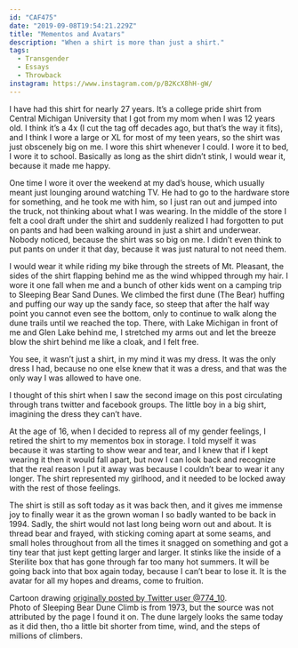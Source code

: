 ```yaml
---
id: "CAF475"
date: "2019-09-08T19:54:21.229Z"
title: "Mementos and Avatars"
description: "When a shirt is more than just a shirt."
tags:
  - Transgender
  - Essays
  - Throwback
instagram: https://www.instagram.com/p/B2KcX8hH-gW/
---
```

I have had this shirt for nearly 27 years. It’s a college pride shirt from Central Michigan University that I got from my mom when I was 12 years old. I think it’s a 4x (I cut the tag off decades ago, but that’s the way it fits), and I think I wore a large or XL for most of my teen years, so the shirt was just obscenely big on me. I wore this shirt whenever I could. I wore it to bed, I wore it to school. Basically as long as the shirt didn’t stink, I would wear it, because it made me happy.

One time I wore it over the weekend at my dad’s house, which usually meant just lounging around watching TV. He had to go to the hardware store for something, and he took me with him, so I just ran out and jumped into the truck, not thinking about what I was wearing. In the middle of the store I felt a cool draft under the shirt and suddenly realized I had forgotten to put on pants and had been walking around in just a shirt and underwear. Nobody noticed, because the shirt was so big on me. I didn’t even think to put pants on under it that day, because it was just natural to not need them.

I would wear it while riding my bike through the streets of Mt. Pleasant, the sides of the shirt flapping behind me as the wind whipped through my hair. I wore it one fall when me and a bunch of other kids went on a camping trip to Sleeping Bear Sand Dunes. We climbed the first dune (The Bear) huffing and puffing our way up the sandy face, so steep that after the half way point you cannot even see the bottom, only to continue to walk along the dune trails until we reached the top. There, with Lake Michigan in front of me and Glen Lake behind me, I stretched my arms out and let the breeze blow the shirt behind me like a cloak, and I felt free.

You see, it wasn’t just a shirt, in my mind it was my dress. It was the only dress I had, because no one else knew that it was a dress, and that was the only way I was allowed to have one.

I thought of this shirt when I saw the second image on this post circulating through trans twitter and facebook groups. The little boy in a big shirt, imagining the dress they can’t have.

At the age of 16, when I decided to repress all of my gender feelings, I retired the shirt to my mementos box in storage. I told myself it was because it was starting to show wear and tear, and I knew that if I kept wearing it then it would fall apart, but now I can look back and recognize that the real reason I put it away was because I couldn’t bear to wear it any longer. The shirt represented my girlhood, and it needed to be locked away with the rest of those feelings.

The shirt is still as soft today as it was back then, and it gives me immense joy to finally wear it as the grown woman I so badly wanted to be back in 1994. Sadly, the shirt would not last long being worn out and about. It is thread bear and frayed, with sticking coming apart at some seams, and small holes throughout from all the times it snagged on something and got a tiny tear that just kept getting larger and larger. It stinks like the inside of a Sterilite box that has gone through far too many hot summers. It will be going back into that box again today, because I can’t bear to lose it. It is the avatar for all my hopes and dreams, come to fruition.

Cartoon drawing [originally posted by Twitter user @774_10](https://twitter.com/774_10/status/1159861386937163776).   
Photo of Sleeping Bear Dune Climb is from 1973, but the source was not attributed by the page I found it on. The dune largely looks the same today as it did then, tho a little bit shorter from time, wind, and the steps of millions of climbers.
